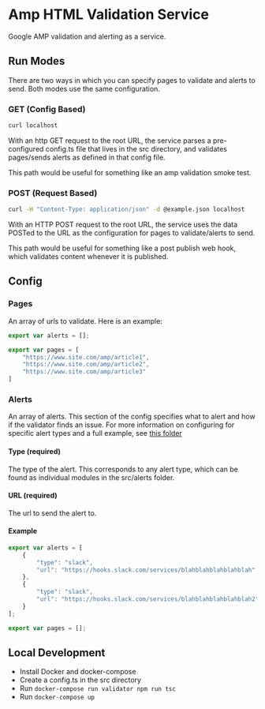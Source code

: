 # Amp HTML Validation Service

Google AMP validation and alerting as a service.

## Run Modes

There are two ways in which you can specify pages to validate and alerts to send. Both modes use the same configuration.

### GET (Config Based)

```bash
curl localhost
```

With an http GET request to the root URL, the service parses a pre-configured config.ts file that lives in the src directory, and validates pages/sends alerts as defined in that config file.

This path would be useful for something like an amp validation smoke test.

### POST (Request Based)

```bash
curl -H "Content-Type: application/json" -d @example.json localhost
```

With an HTTP POST request to the root URL, the service uses the data POSTed to the URL as the configuration for pages to validate/alerts to send.

This path would be useful for something like a post publish web hook, which validates content whenever it is published.

## Config

### Pages
An array of urls to validate. Here is an example:
```javascript
export var alerts = [];

export var pages = [
    "https://www.site.com/amp/article1",
    "https://www.site.com/amp/article2",
    "https://www.site.com/amp/article3"
]
```

### Alerts
An array of alerts. This section of the config specifies what to alert and how if the validator finds an issue. 
For more information on configuring for specific alert types and a full example, see [this folder](docs/alerts)

#### Type (required)
The type of the alert. This corresponds to any alert type, which can be found as individual modules in the src/alerts folder.

#### URL (required)
The url to send the alert to.

#### Example

```javascript
export var alerts = [
    {
        "type": "slack",
        "url": "https://hooks.slack.com/services/blahblahblahblahblah"
    },
    {
        "type": "slack",
        "url": "https://hooks.slack.com/services/blahblahblahblahblah2"
    }
];

export var pages = [];
```

## Local Development

* Install Docker and docker-compose
* Create a config.ts in the src directory
* Run `docker-compose run validator npm run tsc`
* Run `docker-compose up`